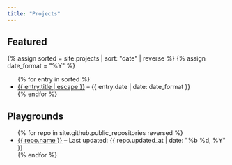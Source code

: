 ```yaml
---
title: "Projects"
---
```


## Featured

{% assign sorted = site.projects | sort: "date" | reverse %}
{% assign date_format = "%Y" %}
<ul>
  {% for entry in sorted %}
    <li>
      <a href="{{ entry.url | relative_url }}">{{ entry.title | escape }}</a>
      <span class="post-meta"> – {{ entry.date | date: date_format }}</span>
    </li>
  {% endfor %}
</ul>

## Playgrounds

<ul>
{% for repo in site.github.public_repositories reversed %}
  <li>
    <a href="{{ repo.html_url }}">{{ repo.name }}</a>
    <span class="post-meta"> – Last updated: {{ repo.updated_at | date: "%b %d, %Y" }}</span>
  </li>
{% endfor %}
</ul>
